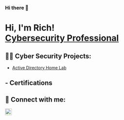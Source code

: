 ### Hi there 👋
<h1>Hi, I'm Rich! <br/><a href="https://www.linkedin.com/in/richardricksimmons/">Cybersecurity Professional</a> </h1>

<h2>👨‍💻 Cyber Security Projects:</h2>

 - [Active Directory Home Lab](https://github.com/SimoriTruthe/Algorithms-Practice)

<h2> - Certifications</h2>

<h2> 🤳 Connect with me:</h2>

[<img align="left" alt="JoshMadakor | LinkedIn" width="22px" src="https://cdn.jsdelivr.net/npm/simple-icons@v3/icons/linkedin.svg" />][linkedin]

[linkedin]: https://linkedin.com/in/richardricksimmons

<!--
**joshmadakor1/joshmadakor1** is a ✨ _special_ ✨ repository because its `README.md` (this file) appears on your GitHub profile.

Here are some ideas to get you started:

- 🔭 I’m currently working on ...
- 🌱 I’m currently learning ...
- 👯 I’m looking to collaborate on ...
- 🤔 I’m looking for help with ...
- 💬 Ask me about ...
- 📫 How to reach me: ...
- 😄 Pronouns: ...
- ⚡ Fun fact: ...
-->
